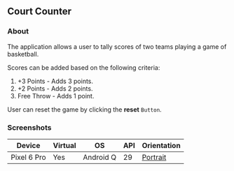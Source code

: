## Court Counter

### About

The application allows a user to tally scores of two teams playing a game of basketball.

Scores can be added based on the following criteria:

1. +3 Points - Adds 3 points.
2. +2 Points - Adds 2 points.
3. Free Throw - Adds 1 point.

User can reset the game by clicking the <b>reset</b> ```Button```.

### Screenshots

| Device      | Virtual | OS        | API | Orientation                                                                                                        |
|-------------|---------|-----------|-----|--------------------------------------------------------------------------------------------------------------------|
| Pixel 6 Pro | Yes     | Android Q | 29  | [Portrait](https://user-images.githubusercontent.com/122201501/225527575-f9322327-e42b-48a8-bc0f-8b83f90245e3.png) |
